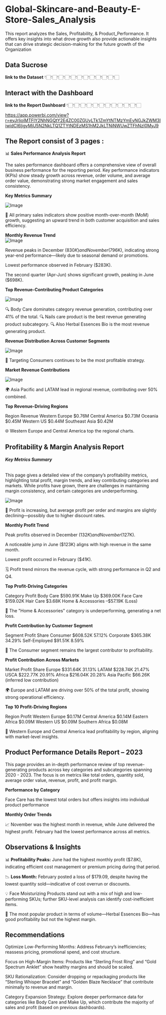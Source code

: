 # Global-Skincare-and-Beauty-E-Store-Sales_Analysis
This report analyzes the Sales, Profitability, & Product_Performance. It offers key insights into what drove growth also provide actionable insights that can drive strategic decision-making for the future growth of the Organization 

## Data Sucrose 

__link to the Dataset__ 
👇🏻👇🏻👇🏻👇🏻👇🏻👇🏻👇🏻👇🏻👇🏻👇🏻👇🏻👇🏻

## Interact with the Dashboard 
__link to the Report Dashboard__ 
👇🏻👇🏻👇🏻👇🏻👇🏻👇🏻👇🏻👇🏻👇🏻👇🏻👇🏻👇🏻 

 https://app.powerbi.com/view?r=eyJrIjoiMTFlY2NhNGQtY2E4ZC00ZGUyLTk1ZmYtNTMzYmEyNGJkZWM3IiwidCI6IjgyMjU5N2NkLTQ1ZTYtNDEzMS1hM2JkLTNiNWUwZTFhNzI0MyJ9


## __The Report consist of 3 pages :__
📊 __Sales Performance Analysis Report__  

The sales performance dashboard offers a comprehensive view of overall business performance for the reporting period. Key performance indicators (KPIs) show steady growth across revenue, order volume, and average order value, demonstrating strong market engagement and sales consistency.   

 __Key Metrics Summary__

![Image](https://github.com/user-attachments/assets/40144bcd-46d4-43c0-a9cf-baa0a527adb6)

📌 All primary sales indicators show positive month-over-month (MoM) growth, suggesting an upward trend in both customer acquisition and sales efficiency.


__Monthly Revenue Trend__  
![Image](https://github.com/user-attachments/assets/90af17a7-23b7-476a-8810-e52468e0da83) 

Revenue peaks in December ($830K) and November ($796K), indicating strong year-end performance—likely due to seasonal demand or promotions.

Lowest performance observed in February ($283K).

The second quarter (Apr-Jun) shows significant growth, peaking in June ($698K).


__Top Revenue-Contributing Product Categories__

![Image](https://github.com/user-attachments/assets/a3820865-badc-46cb-8844-256e10b00ddf)

🔍 Body Care dominates category revenue generation, contributing over 41% of the total.
🔍 Nails care product is the best revenue generating product subcategory.
🔍 Also Herbal Essences Bio is the most revenue generating product.


__Revenue Distribution Across Customer Segments__

![Image](https://github.com/user-attachments/assets/966654ba-2fe7-4e8e-87ec-3c059e221461)

👥 Targeting Consumers continues to be the most profitable strategy.


__Market Revenue Contributions__

![Image](https://github.com/user-attachments/assets/0131f24e-96e6-4802-b90c-5409508a2fba)

🌍 Asia Pacific and LATAM lead in regional revenue, contributing over 50% combined.


__Top Revenue-Driving Regions__

Region	Revenue
Western Europe	$0.76M
Central America	$0.73M
Oceania	$0.45M
Western US	$0.44M
Southeast Asia	$0.42M

🌐 Western Europe and Central America top the regional charts.

## __Profitability & Margin Analysis Report__


######  __Key Metrics Summary__
This page gives a detailed view of the company’s profitability metrics, highlighting total profit, margin trends, and key contributing categories and markets. While profits have grown, there are challenges in maintaining margin consistency, and certain categories are underperforming.

![Image](https://github.com/user-attachments/assets/554f5b33-5ac1-4731-a770-dd32105bde59)


📌 Profit is increasing, but average profit per order and margins are slightly declining—possibly due to higher discount rates.


__Monthly Profit Trend__



Peak profits observed in December ($132K) and November ($127K).

A noticeable jump in June ($123K) aligns with high revenue in the same month.

Lowest profit occurred in February ($41K).

🗓️ Profit trend mirrors the revenue cycle, with strong performance in Q2 and Q4.

 __Top Profit-Driving Categories__


Category	Profit
Body Care	$590.91K
Make Up	$369.00K
Face Care	$159.02K
Hair Care	$3.68K
Home & Accessories	–$57.19K (Loss)

🚩 The "Home & Accessories" category is underperforming, generating a net loss.

__Profit Contribution by Customer Segment__


Segment	Profit	Share
Consumer	$608.52K	57.12%
Corporate	$365.38K	34.29%
Self-Employed	$91.51K	8.59%

👥 The Consumer segment remains the largest contributor to profitability.

__Profit Contribution Across Markets__


Market	Profit	Share
Europe	$331.64K	31.13%
LATAM	$228.74K	21.47%
USCA	$222.77K	20.91%
Africa	$216.04K	20.28%
Asia Pacific	$66.26K (inferred low contribution)	

🌍 Europe and LATAM are driving over 50% of the total profit, showing strong operational efficiency.

__Top 10 Profit-Driving Regions__


Region	Profit
Western Europe	$0.17M
Central America	$0.14M
Eastern Africa	$0.09M
Western US	$0.09M
Southern Africa	$0.08M

📌 Western Europe and Central America lead profitability by region, aligning with market-level insights.


 ## Product Performance Details Report – 2023

This page provides an in-depth performance review of top revenue-generating products across key categories and subcategories spanning 2020 - 2023. The focus is on metrics like total orders, quantity sold, average order value, revenue, profit, and profit margin.

__Performance by Category__

Face Care has the lowest total orders but offers insights into individual product performance

__Monthly Order Trends__

📈 November was the highest month in revenue, while June delivered the highest profit. February had the lowest performance across all metrics.


 ## __Observations & Insights__

📊 __Profitability Peaks:__ June had the highest monthly profit ($7.8K), indicating efficient cost management or premium pricing during that period.

📉 __Loss Month:__ February posted a loss of $179.09, despite having the lowest quantity sold—indicative of cost overrun or discounts.

💡 Face Moisturizing Products stand out with a mix of high and low-performing SKUs; further SKU-level analysis can identify cost-inefficient items.

📌 The most popular product in terms of volume—Herbal Essences Bio—has good profitability but not the highest margin.


## Recommendations
Optimize Low-Performing Months: Address February’s inefficiencies; reassess pricing, promotional spend, and cost structure.

Focus on High-Margin Items: Products like “Sterling Frost Ring” and “Gold Spectrum Anklet” show healthy margins and should be scaled.

SKU Rationalization: Consider dropping or repackaging products like “Sterling Whisper Bracelet” and “Golden Blaze Necklace” that contribute minimally to revenue and margin.

Category Expansion Strategy: Explore deeper performance data for categories like Body Care and Make Up, which contribute the majority of sales and profit (based on previous dashboards).
